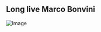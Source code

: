 ## Long live Marco Bonvini

![Image](http://www.gilez.it/wp-content/uploads/2012/04/aiuto-gatto-ciccione-400x393.jpg)
